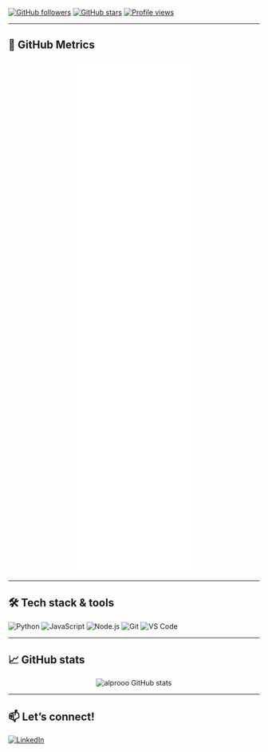 [![GitHub followers](https://img.shields.io/github/followers/alprooo?label=Followers&style=social)](https://github.com/alprooo)
[![GitHub stars](https://img.shields.io/github/stars/alprooo?label=Stars&style=social)](https://github.com/alprooo?tab=stars)
[![Profile views](https://komarev.com/ghpvc/?username=alprooo&color=blue)](https://github.com/alprooo)

---

## 🚀 GitHub Metrics

<!-- Metrics image generated by GitHub Actions -->
<p align="center">
  <img src="https://github.com/alprooo/alprooo/blob/main/github-metrics.svg" alt="GitHub Metrics" />
</p>

---

## 🛠 Tech stack & tools
<!-- Just an example, adjust to your skills -->
![Python](https://img.shields.io/badge/-Python-3776AB?style=flat-square&logo=python&logoColor=white)
![JavaScript](https://img.shields.io/badge/-JavaScript-F7DF1E?style=flat-square&logo=javascript&logoColor=black)
![Node.js](https://img.shields.io/badge/-Node.js-339933?style=flat-square&logo=node.js&logoColor=white)
![Git](https://img.shields.io/badge/-Git-F05032?style=flat-square&logo=git&logoColor=white)
![VS Code](https://img.shields.io/badge/-VSCode-007ACC?style=flat-square&logo=visual-studio-code&logoColor=white)

---

## 📈 GitHub stats

<p align="center">
  <img src="https://github-readme-stats.vercel.app/api?username=alprooo&show_icons=true&theme=default" alt="alprooo GitHub stats" />
</p>

---

## 📫 Let’s connect!
[![LinkedIn](https://img.shields.io/badge/-LinkedIn-blue?style=flat-square&logo=linkedin)](https://linkedin.com/in/alfianrsa)
